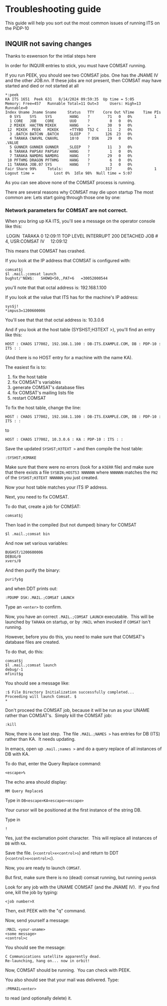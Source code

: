 # Troubleshooting guide

This guide will help you sort out the most common issues of running ITS on the PiDP-10

## INQUIR not saving changes
Thanks to eswenson for the intial steps here

In order for INQUIR entries to stick, you must have COMSAT running. 

If you run PEEK, you should see two COMSAT jobs. One has the JNAME IV and the other JOB.nn.  If these jobs are not present, then COMSAT may have started and died or not started at all
```
*:peek
KA ITS 1651  Peek 631   8/14/2024 09:59:35  Up time = 5:05
Memory: Free=457   Runnable Total=11 Out=3     Users: High=13 Runnable=0
Index Uname Jname Sname     Status   TTY    Core Out %Time    Time PIs
  0 SYS    SYS    SYS        HANG    ?        71   0   0%          1
  1 CORE   JOB    CORE       UUO     ?         0   0   0%
  2 MIKEK  HACTRN MIKEK      HANG    >        30   9   0%
 12  MIKEK  PEEK   MIKEK     +TTYBO  T52 C    11   2   0%
  3 .BATCH BATCHN .BATCH     SLEEP   ?       126  23   0%
  4 TARAKA CNAVRL CNAVRL     10!0    ? DSN    29   0   0%          .VALUE
  5 GUNNER GUNNER GUNNER    _SLEEP   ?        11   3   0%
  6 TARAKA PAPSAV PAPSAV     HANG    ?         1   0   0%
  7 TARAKA NAMDRG NAMDRG     HANG    ?        29   0   0%
 10 PFTHMG DRAGON PFTHMG     HANG    ?         6   0   0%
 11 TARAKA JOB.07 SYS        HANG    ?         3   0   0%
Fair Share 99%     Totals:                   317       0%          1
Logout time =         Lost 0%  Idle 98%  Null time = 5:07
```
As you can see above none of the COMSAT process is running.

There are several reasons why COMSAT may die upon startup The most common are:
Lets start going through those one by one:

### Network parameters for COMSAT are not correct.
When you bring up KA ITS, you'll see a message on the operator console like this:

 LOGIN  TARAKA 0 12:09:11
TOP LEVEL INTERRUPT 200 DETACHED JOB # 4, USR:COMSAT IV     12:09:12

This means that COMSAT has crashed.

If you look at the IP address that COMSAT is configured with:
```
comsat$j
$l .mail.;comsat launch
bughst/'NEW$:   SHOWQ+50,,PAT+6   =30052000544
```

you'll note that that octal address is: 192.168.1.100

If you look at the value that ITS has for the machine's IP address:

```
sys$j!
*impus3=1200600006
```

You'll see that that that octal address is: 10.3.0.6

And if you look at the host table (SYSHST;H3TEXT >), you'll find an entry like this:
```
HOST : CHAOS 177002, 192.168.1.100 : DB-ITS.EXAMPLE.COM, DB : PDP-10 : ITS : :
```

(And there is no HOST entry for a machine with the name KA).

The easiest fix is to:

1) fix the host table
2) fix COMSAT's variables
3) generate COMSAT's database files
4) fix COMSAT's mailing lists file
5) restart COMSAT

To fix the host table, change the line:
```
HOST : CHAOS 177002, 192.168.1.100 : DB-ITS.EXAMPLE.COM, DB : PDP-10 : ITS : :
```
to
```
HOST : CHAOS 177002, 10.3.0.6 : KA : PDP-10 : ITS : :
```
Save the updated `SYSHST;H3TEXT >` and then compile the host table:
```
:SYSHST;H3MAKE
```
Make sure that there were no errors (look for a `H3ERR` file) and make
sure that there exists a file `SYSBIN;HOSTS3 NNNNNN` where `NNNNNN` matches
the `FN2` of the `SYSHST;H3TEXT NNNNNN` you just created.

Now your host table matches your ITS IP address.

Next, you need to fix COMSAT.

To do that, create a job for COMSAT:
```
comsat$j
```
Then load in the compiled (but not dumped) binary for COMSAT
```
$l .mail.;comsat bin
```
And now set various variables:
```
BUGHST/1200600006
DEBUG/0
xvers/0
```
And then purify the binary:
```
purify$g
```
and when DDT prints out:
```
:PDUMP DSK:.MAIL.;COMSAT LAUNCH
```
Type an `<enter>` to confirm.

Now, you have an correct `.MAIL.;COMSAT LAUNCH` executable.  This will be
launched by `TARAKA` on startup, or by `:MAIL` when invoked if `COMSAT` isn't
running.

However, before you do this, you need to make sure that COMSAT's database
files are created.

To do that, do this:
```
comsat$j
$l .mail.;comsat launch
debug/-1
mfinit$g
```
You should see a message like:
```
:$ File Directory Initialization successfully completed...
Proceeding will launch Comsat. $
*
```
Don't proceed the COMSAT job, because it will be run as your
UNAME rather than COMSAT's.  Simply kill the COMSAT job:
```
:kill
```
Now, there is one last step.  The file `.MAIL.;NAMES >` has entries
for DB (ITS) rather than KA.  It needs updating.

In emacs, open up `.mail.;names >` and do a query replace of all instances of DB
with KA.

To do that, enter the Query Replace command:
```
<escape>%
```
The echo area should display:
```
MM Query Replace$
```
Type in `DB<escape>KA<escape><escape>`

Your cursor will be positioned at the first instance of the string DB.

Type in

`!`

Yes, just the exclamation point character.  This will replace all instances
of `DB` with `KA`.

Save the file. (`<control>x<control>s`) and return to DDT (`<control>x<control>c`).

Now, you are ready to launch `COMSAT`.

But first, make sure there is no (dead) comsat running, but running `peek$k`

Look for any job with the UNAME COMSAT (and the JNAME IV).  If you find one,
kill the job by typing:

`<job number>X`

Then, exit PEEK with the "q" command.

Now, send yourself a message:
```
:MAIL <your-uname>
<some message>
<control>c
```
You should see the message:
```
C Communications satellite apparently dead.
Re-launching, hang on... now in orbit!
```
Now, COMSAT should be running.  You can check with PEEK.

You also should see that your mail was delivered. Type:
```
:PRMAIL<enter>
```
to read (and optionally delete) it.



